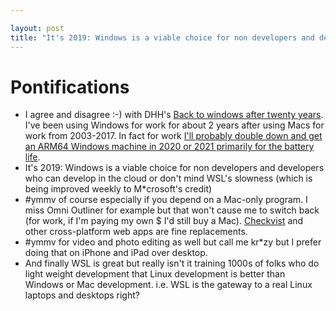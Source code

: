 ```yaml
---

layout: post
title: "It's 2019: Windows is a viable choice for non developers and developers who can develop in the cloud or don't mind WSL's slowness; WSL is the gateway to Linux laptops"
---
```


# Pontifications

* I agree and disagree :-) with DHH's [Back to windows after twenty years](https://m.signalvnoise.com/back-to-windows-after-twenty-years/). I've been using Windows for work for about 2 years after using Macs for work from 2003-2017. In fact for work [I'll probably double down and get an ARM64 Windows machine in 2020 or 2021 primarily for the battery life](http://rolandtanglao.com/2019/10/11/p1-surface-x-in-late-2020-2021-if-zoom-works-wsl2-works-good-reviews/).
* It's 2019: Windows is a viable choice for non developers and developers who can develop in the cloud or don't mind WSL's slowness (which is being improved weekly to M*crosoft's credit)
* #ymmv of course especially if you depend on a Mac-only program. I miss Omni Outliner for example but that won't cause me to switch  back (for work, if I'm paying my own $ I'd still buy a Mac).  [Checkvist](http://rolandtanglao.com/2018/11/25/p1-checkvist-webapp-for-outlining-good-so-far/) and other cross-platform web apps are fine replacements.
* #ymmv for video and photo editing as well but call me kr*zy but I prefer doing that on iPhone and iPad over desktop.
* And finally WSL is great but really isn't it training 1000s of folks who do light weight development that Linux development is better than Windows or Mac development. i.e. WSL is the gateway to a real Linux laptops and desktops right?

